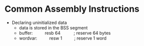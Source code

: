 # Common Assembly Instructions

* Declaring uninitialized data
    * data is stored in the BSS segment
    * buffer:&nbsp;&nbsp;&nbsp;&nbsp;&nbsp;&nbsp;&nbsp;&nbsp;&nbsp;&nbsp;resb 64 &nbsp;&nbsp;&nbsp;&nbsp;&nbsp;&nbsp;&nbsp;&nbsp;&nbsp;&nbsp;; reserve 64 bytes
    * wordvar:&nbsp;&nbsp;&nbsp;&nbsp;&nbsp;&nbsp;&nbsp;&nbsp;&nbsp;&nbsp;resw 1&nbsp;&nbsp;&nbsp;&nbsp;&nbsp;&nbsp;&nbsp;&nbsp;&nbsp;&nbsp;; reserve 1 word